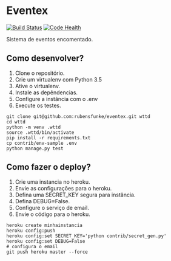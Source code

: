 # Eventex 

[![Build Status](https://travis-ci.org/rubensfunke/wttd.svg?branch=master)](https://travis-ci.org/rubensfunke/wttd)
[![Code Health](https://landscape.io/github/rubensfunke/wttd/master/landscape.svg?style=flat)](https://landscape.io/github/rubensfunke/wttd/master)

Sistema de eventos encomentado.

## Como desenvolver?

1. Clone o repositório.
2. Crie um virtualenv com Python 3.5
3. Ative o virtualenv.
4. Instale as depêndencias.
5. Configure a instância com o .env
6. Execute os testes.

```console
git clone git@github.com:rubensfunke/eventex.git wttd
cd wttd
python -m venv .wttd
source .wttd/bin/activate
pip install -r requirements.txt
cp contrib/env-sample .env
python manage.py test
```

## Como fazer o deploy?

1. Crie uma instancia no heroku.
2. Envie as configurações para o heroku.
3. Defina uma SECRET_KEY segura para instância.
4. Defina DEBUG=False.
5. Configure o serviço de email.
6. Envie o código para o heroku.

``` console
heroku create minhainstancia
heroku config:push
heroku config:set SECRET_KEY='python contrib/secret_gen.py'
heroku config:set DEBUG=False
# configura o email
git push heroku master --force 
```